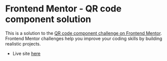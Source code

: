 # Frontend Mentor - QR code component solution

This is a solution to the [QR code component challenge on Frontend Mentor](https://www.frontendmentor.io/challenges/qr-code-component-iux_sIO_H). Frontend Mentor challenges help you improve your coding skills by building realistic projects.

- Live site [here](https://beratssert.github.io/Frontend-Mentor-Challanges/qr-code-component-main/)
